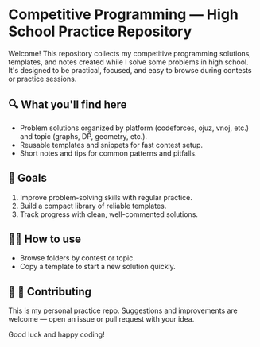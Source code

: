# Competitive Programming — High School Practice Repository

Welcome! This repository collects my competitive programming solutions, templates, and notes created while I solve some problems in high school. It's designed to be practical, focused, and easy to browse during contests or practice sessions.

## 🔍 What you'll find here 
- Problem solutions organized by platform (codeforces, ojuz, vnoj, etc.) and topic (graphs, DP, geometry, etc.).
- Reusable templates and snippets for fast contest setup.
- Short notes and tips for common patterns and pitfalls.

## 🎯 Goals
1. Improve problem-solving skills with regular practice.
2. Build a compact library of reliable templates.
3. Track progress with clean, well-commented solutions.

## 👨‍💻 How to use
- Browse folders by contest or topic.
- Copy a template to start a new solution quickly.

## 💭 🚀 Contributing
This is my personal practice repo. Suggestions and improvements are welcome — open an issue or pull request with your idea.

Good luck and happy coding!
